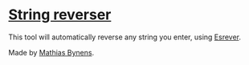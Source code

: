 # [String reverser](https://mothereff.in/reverse-string)

This tool will automatically reverse any string you enter, using [Esrever](https://mths.be/esrever).

Made by [Mathias Bynens](https://mathiasbynens.be/).
